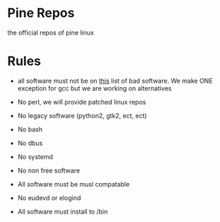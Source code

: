 # Pine Repos
the official repos of pine linux
# Rules
- all software must not be on [this](https://suckless.org/sucks/) list of bad software. We make ONE exception for gcc but we are working on alternatives

- No perl, we will provide patched linux repos

- No legacy software (python2, gtk2, ect, ect)

- No bash

- No dbus

- No systemd

- No non free software

- All software must be musl compatable 

- No eudevd or elogind

- All software must install to /bin
